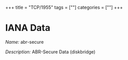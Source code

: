 +++
title = "TCP/1955"
tags = [""]
categories = [""]
+++

# IANA Data

_Name:_ abr-secure

_Description:_ ABR-Secure Data (diskbridge)

